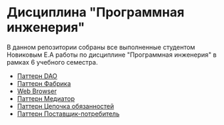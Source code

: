 # Дисциплина "Программная инженерия"
В данном репозитории собраны все выполненные студентом Новиковым Е.А работы по дисциплине "Программная инженерия" в рамках 6 учебного семестра.

- [Паттерн DAO](https://github.com/EvseyNovikov/tasksProgramEngineering/tree/main/Task%208A%20(DAO))
- [Паттерн Фабрика](https://github.com/EvseyNovikov/tasksProgramEngineering/tree/main/Task%208%20(%D0%A4%D0%B0%D0%B1%D1%80%D0%B8%D0%BA%D0%B0))
- [Web Browser](https://github.com/EvseyNovikov/tasksProgramEngineering/tree/main/Web%20Browser)
- [Паттерн Медиатор](https://github.com/EvseyNovikov/tasksProgramEngineering/tree/main/Task%2011%20(%D0%9C%D0%B5%D0%B4%D0%B8%D0%B0%D1%82%D0%BE%D1%80))
- [Паттерн Цепочка обязанностей](https://github.com/EvseyNovikov/tasksProgramEngineering/tree/main/Task%2014%20(%D0%A6%D0%B5%D0%BF%D0%BE%D1%87%D0%BA%D0%B0%20%D0%BE%D0%B1%D1%8F%D0%B7%D0%B0%D0%BD%D0%BD%D0%BE%D1%81%D1%82%D0%B5%D0%B9%20))
- [Паттерн Поставщик-потребитель](https://github.com/EvseyNovikov/task17-supplier-consumer)
